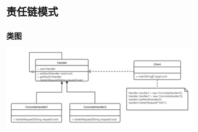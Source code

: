 # 责任链模式

## 类图
![责任链类图](https://github.com/Hojunwei/design-pattern/blob/master/img/ChainOfResponsibilityPattern.png)